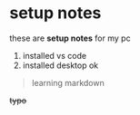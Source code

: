 # setup notes

these are **setup notes** for my pc

1. installed vs code
2. installed desktop ok

>learning markdown

~~typo~~



